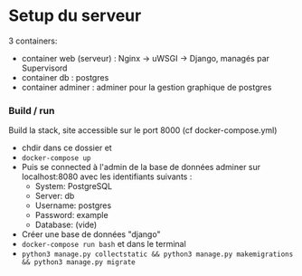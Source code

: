 # Setup du serveur

3 containers:

*   container web (serveur) : Nginx -> uWSGI -> Django, managés par Supervisord
*   container db : postgres
*   container adminer : adminer pour la gestion graphique de postgres

### Build / run

Build la stack, site accessible sur le port 8000 (cf docker-compose.yml)

*   chdir dans ce dossier et
*   `docker-compose up`
*   Puis se connected à l'admin de la base de données adminer sur localhost:8080 avec les identifiants suivants :
    *   System: PostgreSQL
    *   Server: db
    *   Username: postgres
    *   Password: example
    *   Database: (vide)
*   Créer une base de données "django"
*   `docker-compose run bash` et dans le terminal
*   `python3 manage.py collectstatic && python3 manage.py makemigrations && python3 manage.py migrate`
